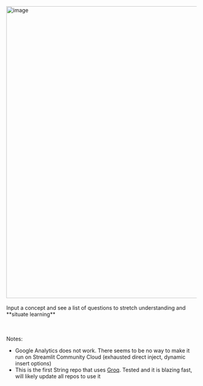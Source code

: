 <img width="772" alt="image" src="https://github.com/user-attachments/assets/33ce82b5-72b2-4113-857e-d6c02ce1cbe4">
<br><br>
Input a concept and see a list of questions to stretch understanding and **situate learning**

<br><br>
Notes: 
- Google Analytics does not work. There seems to be no way to make it run on Streamlit Community Cloud (exhausted direct inject, dynamic insert options)
- This is the first String repo that uses [Groq](https://groq.com/). Tested and it is blazing fast, will likely update all repos to use it 
